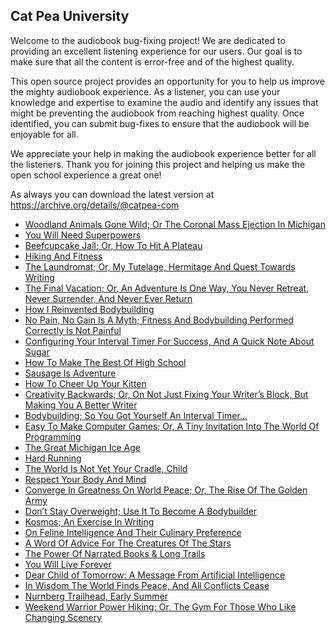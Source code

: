 Cat Pea University
---

Welcome to the audiobook bug-fixing project! We are dedicated to providing an excellent listening experience for our users. Our goal is to make sure that all the content is error-free and of the highest quality.

This open source project provides an opportunity for you to help us improve the mighty audiobook experience. As a listener, you can use your knowledge and expertise to examine the audio and identify any issues that might be preventing the audiobook from reaching highest quality. Once identified, you can submit bug-fixes to ensure that the audiobook will be enjoyable for all.

We appreciate your help in making the audiobook experience better for all the listeners. Thank you for joining this project and helping us make the open school experience a great one!

As always you can download the latest version at https://archive.org/details/@catpea-com

- [Woodland Animals Gone Wild; Or The Coronal Mass Ejection In Michigan](docs/poem-1531.mp3)
- [You Will Need Superpowers](docs/poem-1530.mp3)
- [Beefcupcake Jail; Or, How To Hit A Plateau](docs/poem-1529.mp3)
- [Hiking And Fitness](docs/poem-1528.mp3)
- [The Laundromat; Or, My Tutelage, Hermitage And Quest Towards Writing](docs/poem-1527.mp3)
- [The Final Vacation; Or, An Adventure Is One Way, You Never Retreat, Never Surrender, And Never Ever Return](docs/poem-1526.mp3)
- [How I Reinvented Bodybuilding](docs/poem-1525.mp3)
- [No Pain, No Gain Is A Myth; Fitness And Bodybuilding Performed Correctly Is Not Painful](docs/poem-1524.mp3)
- [Configuring Your Interval Timer For Success, And A Quick Note About Sugar](docs/poem-1523.mp3)
- [How To Make The Best Of High School](docs/poem-1522.mp3)
- [Sausage Is Adventure](docs/poem-1521.mp3)
- [How To Cheer Up Your Kitten](docs/poem-1520.mp3)
- [Creativity Backwards; Or, On Not Just Fixing Your Writer’s Block, But Making You A Better Writer](docs/poem-1519.mp3)
- [Bodybuilding; So You Got Yourself An Interval Timer...](docs/poem-1518.mp3)
- [Easy To Make Computer Games; Or, A Tiny Invitation Into The World Of Programming](docs/poem-1517.mp3)
- [The Great Michigan Ice Age](docs/poem-1516.mp3)
- [Hard Running](docs/poem-1515.mp3)
- [The World Is Not Yet Your Cradle, Child](docs/poem-1514.mp3)
- [Respect Your Body And Mind](docs/poem-1513.mp3)
- [Converge In Greatness On World Peace; Or, The Rise Of The Golden Army](docs/poem-1512.mp3)
- [Don’t Stay Overweight; Use It To Become A Bodybuilder](docs/poem-1511.mp3)
- [Kosmos; An Exercise In Writing](docs/poem-1510.mp3)
- [On Feline Intelligence And Their Culinary Preference](docs/poem-1509.mp3)
- [A Word Of Advice For The Creatures Of The Stars](docs/poem-1508.mp3)
- [The Power Of Narrated Books & Long Trails](docs/poem-1507.mp3)
- [You Will Live Forever](docs/poem-1506.mp3)
- [Dear Child of Tomorrow: A Message From Artificial Intelligence](docs/poem-1505.mp3)
- [In Wisdom The World Finds Peace, And All Conflicts Cease](docs/poem-1504.mp3)
- [Nurnberg Trailhead, Early Summer](docs/poem-1503.mp3)
- [Weekend Warrior Power Hiking; Or, The Gym For Those Who Like Changing Scenery](docs/poem-1502.mp3)


